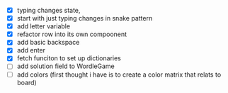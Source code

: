 - [x] typing changes state,
- [x] start with just typing changes in snake pattern
- [x] add letter variable
- [x] refactor row into its own compoonent
- [x] add basic backspace
- [x] add enter
- [x] fetch funciton to set up dictionaries
- [ ] add solution field to WordleGame
- [ ] add colors (first thought i have is to create a color matrix that relats to board)
